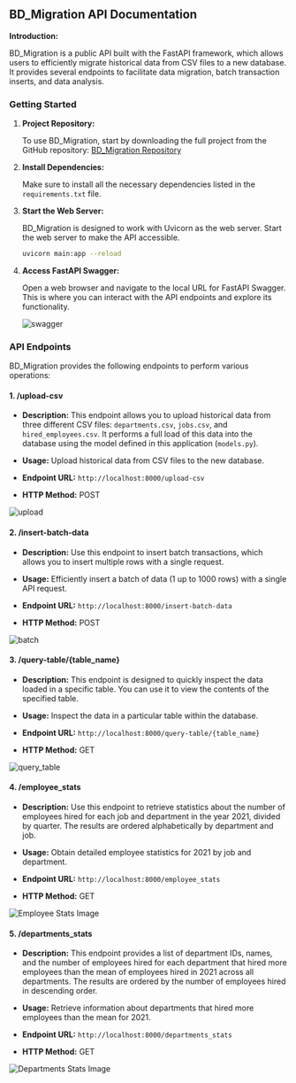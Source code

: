 ## BD_Migration API Documentation

**Introduction:**

BD_Migration is a public API built with the FastAPI framework, which allows users to efficiently migrate historical data from CSV files to a new database. It provides several endpoints to facilitate data migration, batch transaction inserts, and data analysis.

### Getting Started

1. **Project Repository:**

   To use BD_Migration, start by downloading the full project from the GitHub repository:
   [BD_Migration Repository](https://github.com/OsmanFBetin/DB_migration)

2. **Install Dependencies:**

   Make sure to install all the necessary dependencies listed in the `requirements.txt` file.

3. **Start the Web Server:**

   BD_Migration is designed to work with Uvicorn as the web server. Start the web server to make the API accessible.

   ```bash
   uvicorn main:app --reload
   ```

4. **Access FastAPI Swagger:**

   Open a web browser and navigate to the local URL for FastAPI Swagger. This is where you can interact with the API endpoints and explore its functionality.

   ![swagger](https://github.com/OsmanFBetin/DB_migration/assets/137963525/0feae147-5080-418f-b1b6-b424ba5789dd)

### API Endpoints

BD_Migration provides the following endpoints to perform various operations:

#### 1. /upload-csv

- **Description:**
  This endpoint allows you to upload historical data from three different CSV files: `departments.csv`, `jobs.csv`, and `hired_employees.csv`. It performs a full load of this data into the database using the model defined in this application (`models.py`).

- **Usage:**
  Upload historical data from CSV files to the new database.

- **Endpoint URL:**
  `http://localhost:8000/upload-csv`

- **HTTP Method:**
  POST

![upload](https://github.com/OsmanFBetin/DB_migration/assets/137963525/bbeea2e4-2427-44e4-8a46-9e2b943cad10)

#### 2. /insert-batch-data

- **Description:**
  Use this endpoint to insert batch transactions, which allows you to insert multiple rows with a single request.

- **Usage:**
  Efficiently insert a batch of data (1 up to 1000 rows) with a single API request.

- **Endpoint URL:**
  `http://localhost:8000/insert-batch-data`

- **HTTP Method:**
  POST

![batch](https://github.com/OsmanFBetin/DB_migration/assets/137963525/21878217-9097-4081-91d4-95c4584953cd)

#### 3. /query-table/{table_name}

- **Description:**
  This endpoint is designed to quickly inspect the data loaded in a specific table. You can use it to view the contents of the specified table.

- **Usage:**
  Inspect the data in a particular table within the database.

- **Endpoint URL:**
  `http://localhost:8000/query-table/{table_name}`

- **HTTP Method:**
  GET

![query_table](https://github.com/OsmanFBetin/DB_migration/assets/137963525/ec5b01b1-406f-404a-9ef1-c78df4037cf2)

#### 4. /employee_stats

- **Description:**
  Use this endpoint to retrieve statistics about the number of employees hired for each job and department in the year 2021, divided by quarter. The results are ordered alphabetically by department and job.

- **Usage:**
  Obtain detailed employee statistics for 2021 by job and department.

- **Endpoint URL:**
  `http://localhost:8000/employee_stats`

- **HTTP Method:**
  GET

![Employee Stats Image](insert_employee_stats_image_link_here)

#### 5. /departments_stats

- **Description:**
  This endpoint provides a list of department IDs, names, and the number of employees hired for each department that hired more employees than the mean of employees hired in 2021 across all departments. The results are ordered by the number of employees hired in descending order.

- **Usage:**
  Retrieve information about departments that hired more employees than the mean for 2021.

- **Endpoint URL:**
  `http://localhost:8000/departments_stats`

- **HTTP Method:**
  GET

![Departments Stats Image](insert_departments_stats_image_link_here)
